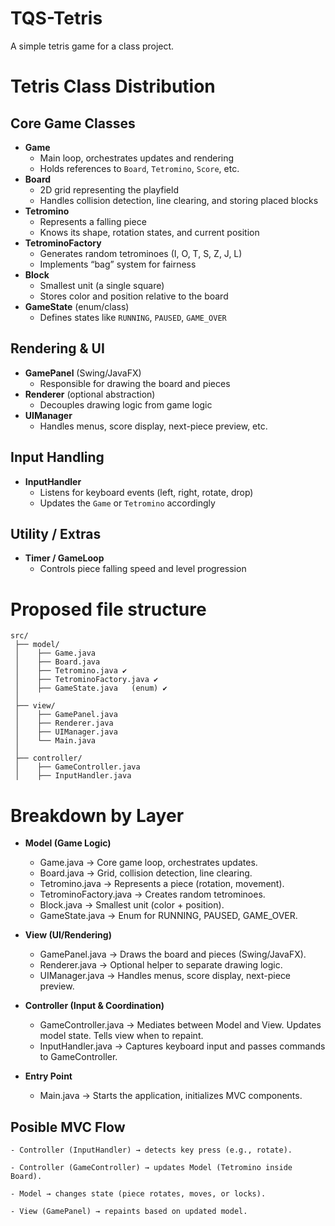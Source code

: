# TQS-Tetris

A simple tetris game for a class project.

# Tetris Class Distribution

## Core Game Classes
- **Game**
  - Main loop, orchestrates updates and rendering
  - Holds references to `Board`, `Tetromino`, `Score`, etc.
- **Board**
  - 2D grid representing the playfield
  - Handles collision detection, line clearing, and storing placed blocks
- **Tetromino**
  - Represents a falling piece
  - Knows its shape, rotation states, and current position
- **TetrominoFactory**
  - Generates random tetrominoes (I, O, T, S, Z, J, L)
  - Implements “bag” system for fairness
- **Block**
  - Smallest unit (a single square)
  - Stores color and position relative to the board
- **GameState** (enum/class)
  - Defines states like `RUNNING`, `PAUSED`, `GAME_OVER`

## Rendering & UI
- **GamePanel** (Swing/JavaFX)
  - Responsible for drawing the board and pieces
- **Renderer** (optional abstraction)
  - Decouples drawing logic from game logic
- **UIManager**
  - Handles menus, score display, next-piece preview, etc.

## Input Handling
- **InputHandler**
  - Listens for keyboard events (left, right, rotate, drop)
  - Updates the `Game` or `Tetromino` accordingly

## Utility / Extras
- **Timer / GameLoop**
  - Controls piece falling speed and level progression

# Proposed file structure
```
src/
 ├── model/
 │    ├── Game.java
 │    ├── Board.java
 │    ├── Tetromino.java ✔️
 │    ├── TetrominoFactory.java ✔️
 │    ├── GameState.java   (enum) ✔️
 │
 ├── view/
 │    ├── GamePanel.java
 │    ├── Renderer.java
 │    ├── UIManager.java
 │    └── Main.java
 │
 ├── controller/
 │    ├── GameController.java
 │    ├── InputHandler.java
```
# Breakdown by Layer
- **Model (Game Logic)**
    - Game.java → Core game loop, orchestrates updates.
    - Board.java → Grid, collision detection, line clearing.
    - Tetromino.java → Represents a piece (rotation, movement).
    - TetrominoFactory.java → Creates random tetrominoes.
    - Block.java → Smallest unit (color + position).
    - GameState.java → Enum for RUNNING, PAUSED, GAME_OVER.

- **View (UI/Rendering)**
    - GamePanel.java → Draws the board and pieces (Swing/JavaFX).
    - Renderer.java → Optional helper to separate drawing logic.
    - UIManager.java → Handles menus, score display, next-piece preview.

- **Controller (Input & Coordination)**
    - GameController.java → Mediates between Model and View. Updates model state. Tells view when to repaint.
    - InputHandler.java → Captures keyboard input and passes commands to GameController.

- **Entry Point**
    - Main.java → Starts the application, initializes MVC components.

 ## Posible MVC Flow
    - Controller (InputHandler) → detects key press (e.g., rotate).

    - Controller (GameController) → updates Model (Tetromino inside Board).

    - Model → changes state (piece rotates, moves, or locks).

    - View (GamePanel) → repaints based on updated model.
